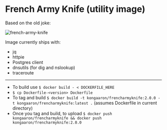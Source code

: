 # French Army Knife (utility image)

Based on the old joke:

![french-army-knife](https://user-images.githubusercontent.com/223486/113962353-62231e00-97dc-11eb-9856-59c32203f4cb.png)

Image currently ships with:

- jq
- httpie
- Postgres client
- dnsutils (for dig and nslookup)
- traceroute

***

* To build use `$ docker build - < DOCKERFILE_HERE`
* `$ cp Dockerfile-<version> Dockerfile`
* To tag and build `$ docker build -t kongaaron/frencharmyknife:2.0.0 -t kongaaron/frencharmyknife:latest .` (assumes Dockerfile in current directory)
* Once you tag and build, to upload `$ docker push kongaaron/frencharmyknife && docker push kongaaron/frencharmyknife:2.0.0`
